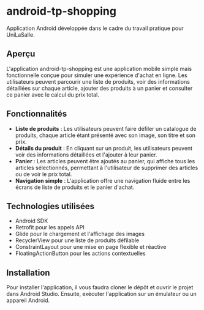 # android-tp-shopping
Application Android développée dans le cadre du travail pratique pour UniLaSalle.

## Aperçu
L'application android-tp-shopping est une application mobile simple mais fonctionnelle conçue pour simuler une expérience d'achat en ligne. Les utilisateurs peuvent parcourir une liste de produits, voir des informations détaillées sur chaque article, ajouter des produits à un panier et consulter ce panier avec le calcul du prix total.

## Fonctionnalités
- **Liste de produits** : Les utilisateurs peuvent faire défiler un catalogue de produits, chaque article étant présenté avec son image, son titre et son prix.
- **Détails du produit** : En cliquant sur un produit, les utilisateurs peuvent voir des informations détaillées et l'ajouter à leur panier.
- **Panier** : Les articles peuvent être ajoutés au panier, qui affiche tous les articles sélectionnés, permettant à l'utilisateur de supprimer des articles ou de voir le prix total.
- **Navigation simple** : L'application offre une navigation fluide entre les écrans de liste de produits et le panier d'achat.

## Technologies utilisées
- Android SDK
- Retrofit pour les appels API
- Glide pour le chargement et l'affichage des images
- RecyclerView pour une liste de produits défilable 
- ConstraintLayout pour une mise en page flexible et réactive
- FloatingActionButton pour les actions contextuelles 

## Installation
Pour installer l'application, il vous faudra cloner le dépôt et ouvrir le projet dans Android Studio. Ensuite, exécuter l'application sur un émulateur ou un appareil Android.


